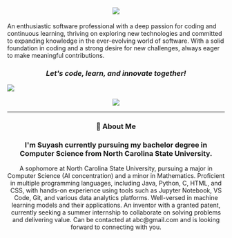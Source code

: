 <h1 align="center">
    <img src="https://readme-typing-svg.herokuapp.com/?font=Righteous&size=35&center=true&vCenter=true&width=500&height=70&duration=4000&lines=Hi+There!+✨;+I'm+Sunil+!+✨;" />
</h1>

<!--
**spatelsuy/spatelsuy** is a ✨ _special_ ✨ repository because its `README.md` (this file) appears on your GitHub profile.

Here are some ideas to get you started:

- 🔭 I’m currently working on ...
- 🌱 I’m currently learning ...
- 👯 I’m looking to collaborate on ...
- 🤔 I’m looking for help with ...
- 💬 Ask me about ...
- 📫 How to reach me: ...
- 😄 Pronouns: ...
- ⚡ Fun fact: ...
-->

An enthusiastic software professional with a deep passion for coding and continuous learning, thriving on exploring new technologies and committed to expanding knowledge in the ever-evolving world of software. With a solid foundation in coding and a strong desire for new challenges, always eager to make meaningful contributions.

<h3 align="center"><b><i>Let's code, learn, and innovate together!</i></b></h3>

<p align="center">
<a href="#">
    <img src="https://skillicons.dev/icons?i=c,python,java,github,html,css,js,ts,vscode&theme=light&perline=10"
         style="display: block; margin: auto;" />
</a>
  <br>
  <a href="#">
    <img src="https://skillicons.dev/icons?i=figma,idea,java" />
  </a>
</p>

---
<h3 align="center">👤  About Me</h3>

<h3 align="center"> <b>I'm Suyash currently pursuing my bachelor degree in Computer Science from North Carolina State University.</b></h3>

<p align="center">A sophomore at North Carolina State University, pursuing a major in Computer Science (AI concentration) and a minor in Mathematics. Proficient in multiple programming languages, including Java, Python, C, HTML, and CSS, with hands-on experience using tools such as Jupyter Notebook, VS Code, Git, and various data analytics platforms. Well-versed in machine learning models and their applications. An inventor with a granted patent, currently seeking a summer internship to collaborate on solving problems and delivering value. Can be contacted at abc@gmail.com and is looking forward to connecting with you.</p>

###
